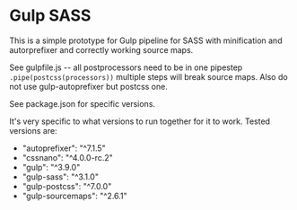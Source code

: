 # Gulp SASS

This is a simple prototype for Gulp pipeline for SASS with minification and autorprefixer and correctly working source maps.

See gulpfile.js -- all postprocessors need to be in one pipestep `.pipe(postcss(processors))` multiple steps will break source maps.
Also do not use gulp-autoprefixer but postcss one. 

See package.json for specific versions.

It's very specific to what versions to run together for it to work.
Tested versions are:

- "autoprefixer": "^7.1.5"
- "cssnano": "^4.0.0-rc.2"
- "gulp": "^3.9.0"
- "gulp-sass": "^3.1.0"
- "gulp-postcss": "^7.0.0"
- "gulp-sourcemaps": "^2.6.1"